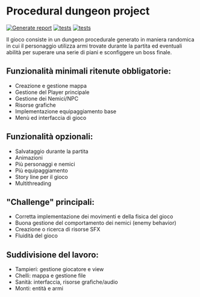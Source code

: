 # Procedural dungeon project

[![Generate report](https://github.com/eutampieri/OOP20-procedural-dungeon/actions/workflows/report.yml/badge.svg)](https://github.com/eutampieri/OOP20-procedural-dungeon/actions/workflows/report.yml)
[![tests](https://github.com/eutampieri/OOP20-procedural-dungeon/actions/workflows/test.yml/badge.svg)](https://github.com/eutampieri/OOP20-procedural-dungeon/actions/workflows/test.yml)
[![tests](https://github.com/eutampieri/OOP20-procedural-dungeon/actions/workflows/build.yml/badge.svg)](https://github.com/eutampieri/OOP20-procedural-dungeon/actions/workflows/build.yml)

Il gioco consiste in un dungeon procedurale generato in maniera randomica in cui il personaggio utilizza armi trovate durante la partita ed eventuali abilità per superare una serie di piani e sconfiggere un boss finale.

## Funzionalità minimali ritenute obbligatorie:
* Creazione e gestione mappa
* Gestione del Player principale
* Gestione dei Nemici/NPC
* Risorse grafiche
* Implementazione equipaggiamento base
* Menù ed interfaccia di gioco

## Funzionalità opzionali:
* Salvataggio durante la partita
* Animazioni
* Più personaggi e nemici
* Più equipaggiamento
* Story line per il gioco
* Multithreading

## "Challenge" principali:

* Corretta implementazione dei movimenti e della fisica del gioco
* Buona gestione del comportamento dei nemici (enemy behavior)
* Creazione o ricerca di risorse SFX 
* Fluidità del gioco

## Suddivisione del lavoro:

* Tampieri: gestione giocatore e view
* Chelli: mappa e gestione file
* Sanità: interfaccia, risorse grafiche/audio
* Monti: entità e armi

